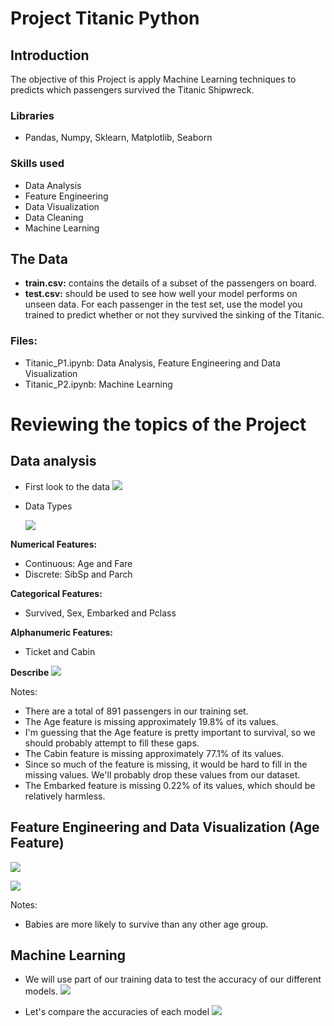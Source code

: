 # Project Titanic Python


## Introduction
The objective of this Project is apply Machine Learning techniques to predicts which passengers survived the Titanic  Shipwreck.


### Libraries
- Pandas, Numpy, Sklearn, Matplotlib, Seaborn


### Skills used
- Data Analysis
- Feature Engineering
- Data Visualization
- Data Cleaning
- Machine Learning


## The Data
- **train.csv:** contains the details of a subset of the passengers on board.
- **test.csv:** should be used to see how well your model performs on unseen data. For each passenger in the test set, use the model you trained to predict whether or not they survived the sinking of the Titanic.


### Files:
- Titanic_P1.ipynb: Data Analysis, Feature Engineering and Data Visualization
- Titanic_P2.ipynb: Machine Learning



# Reviewing the topics of the Project

## Data analysis 
- First look to the data
![](https://github.com/NicolasKlaver/Project_Titanic_Survivor/blob/main/img/analysis_sample.png)


- Data Types

  ![](https://github.com/NicolasKlaver/Project_Titanic_Survivor/blob/main/img/types.png)

**Numerical Features:**
- Continuous: Age and Fare
- Discrete: SibSp and Parch

**Categorical Features:**
- Survived, Sex, Embarked and Pclass

**Alphanumeric Features:**
- Ticket and Cabin




**Describe**
![](https://github.com/NicolasKlaver/Project_Titanic_Survivor/blob/main/img/describe.png)

Notes:
- There are a total of 891 passengers in our training set.
- The Age feature is missing approximately 19.8% of its values.
- I'm guessing that the Age feature is pretty important to survival, so we should probably attempt to fill these gaps.
- The Cabin feature is missing approximately 77.1% of its values.
- Since so much of the feature is missing, it would be hard to fill in the missing values. We'll probably drop these values from our dataset.
- The Embarked feature is missing 0.22% of its values, which should be relatively harmless.





## Feature Engineering and Data Visualization (Age Feature)
![](https://github.com/NicolasKlaver/Project_Titanic_Survivor/blob/main/img/feature.png)

![](https://github.com/NicolasKlaver/Project_Titanic_Survivor/blob/main/img/age_feature.png)

Notes:
- Babies are more likely to survive than any other age group.




## Machine Learning
- We will use part of our training data to test the accuracy of our different models.
![](https://github.com/NicolasKlaver/Project_Titanic_Survivor/blob/main/img/training.png)


- Let's compare the accuracies of each model
![](https://github.com/NicolasKlaver/Project_Titanic_Survivor/blob/main/img/model_accuracy.png)
